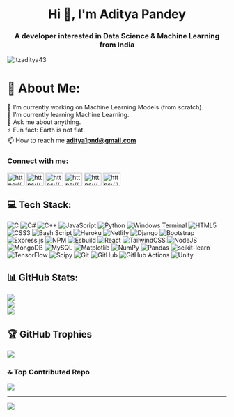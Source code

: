 <h1 align="center">Hi 👋, I'm Aditya Pandey</h1>
<h3 align="center">A developer interested in Data Science & Machine Learning from India</h3>

<p align="left"> <img src="https://komarev.com/ghpvc/?username=itzaditya43&label=Profile%20views&color=0e75b6&style=flat" alt="itzaditya43" /> </p>

# 💫 About Me:
🔭 I’m currently working on Machine Learning Models (from scratch).<br>🌱 I’m currently learning Machine Learning.<br>💬 Ask me about anything.<br>⚡ Fun fact: Earth is not flat.<br>📫 How to reach me **aditya1pnd@gmail.com**

<h3 align="left">Connect with me:</h3>
<p align="left">
<a href="https://twitter.com/https://x.com/adityapnd10" target="blank"><img align="center" src="https://raw.githubusercontent.com/rahuldkjain/github-profile-readme-generator/master/src/images/icons/Social/twitter.svg" alt="https://x.com/adityapnd10" height="30" width="40" /></a>
<a href="https://linkedin.com/in/https://www.linkedin.com/in/adityapandey10/" target="blank"><img align="center" src="https://raw.githubusercontent.com/rahuldkjain/github-profile-readme-generator/master/src/images/icons/Social/linked-in-alt.svg" alt="https://www.linkedin.com/in/adityapandey10/" height="30" width="40" /></a>
<a href="https://kaggle.com/https://www.kaggle.com/adipandey777" target="blank"><img align="center" src="https://raw.githubusercontent.com/rahuldkjain/github-profile-readme-generator/master/src/images/icons/Social/kaggle.svg" alt="https://www.kaggle.com/adipandey777" height="30" width="40" /></a>
<a href="https://www.codechef.com/users/https://www.codechef.com/users/adityapnd10" target="blank"><img align="center" src="https://cdn.jsdelivr.net/npm/simple-icons@3.1.0/icons/codechef.svg" alt="https://www.codechef.com/users/adityapnd10" height="30" width="40" /></a>
<a href="https://codeforces.com/profile/https://codeforces.com/profile/itzaditya_812" target="blank"><img align="center" src="https://raw.githubusercontent.com/rahuldkjain/github-profile-readme-generator/master/src/images/icons/Social/codeforces.svg" alt="https://codeforces.com/profile/itzaditya_812" height="30" width="40" /></a>
<a href="https://www.leetcode.com/https://leetcode.com/u/adi0026/" target="blank"><img align="center" src="https://raw.githubusercontent.com/rahuldkjain/github-profile-readme-generator/master/src/images/icons/Social/leet-code.svg" alt="https://leetcode.com/u/adi0026/" height="30" width="40" /></a>
</p>

## 💻 Tech Stack:
![C](https://img.shields.io/badge/c-%2300599C.svg?style=flat&logo=c&logoColor=white) ![C#](https://img.shields.io/badge/c%23-%23239120.svg?style=flat&logo=csharp&logoColor=white) ![C++](https://img.shields.io/badge/c++-%2300599C.svg?style=flat&logo=c%2B%2B&logoColor=white) ![JavaScript](https://img.shields.io/badge/javascript-%23323330.svg?style=flat&logo=javascript&logoColor=%23F7DF1E) ![Python](https://img.shields.io/badge/python-3670A0?style=flat&logo=python&logoColor=ffdd54) ![Windows Terminal](https://img.shields.io/badge/Windows%20Terminal-%234D4D4D.svg?style=flat&logo=windows-terminal&logoColor=white) ![HTML5](https://img.shields.io/badge/html5-%23E34F26.svg?style=flat&logo=html5&logoColor=white) ![CSS3](https://img.shields.io/badge/css3-%231572B6.svg?style=flat&logo=css3&logoColor=white) ![Bash Script](https://img.shields.io/badge/bash_script-%23121011.svg?style=flat&logo=gnu-bash&logoColor=white) ![Heroku](https://img.shields.io/badge/heroku-%23430098.svg?style=flat&logo=heroku&logoColor=white) ![Netlify](https://img.shields.io/badge/netlify-%23000000.svg?style=flat&logo=netlify&logoColor=#00C7B7) ![Django](https://img.shields.io/badge/django-%23092E20.svg?style=flat&logo=django&logoColor=white) ![Bootstrap](https://img.shields.io/badge/bootstrap-%238511FA.svg?style=flat&logo=bootstrap&logoColor=white) ![Express.js](https://img.shields.io/badge/express.js-%23404d59.svg?style=flat&logo=express&logoColor=%2361DAFB) ![NPM](https://img.shields.io/badge/NPM-%23CB3837.svg?style=flat&logo=npm&logoColor=white) ![Esbuild](https://img.shields.io/badge/esbuild-%23FFCF00.svg?style=flat&logo=esbuild&logoColor=black) ![React](https://img.shields.io/badge/react-%2320232a.svg?style=flat&logo=react&logoColor=%2361DAFB) ![TailwindCSS](https://img.shields.io/badge/tailwindcss-%2338B2AC.svg?style=flat&logo=tailwind-css&logoColor=white) ![NodeJS](https://img.shields.io/badge/node.js-6DA55F?style=flat&logo=node.js&logoColor=white) ![MongoDB](https://img.shields.io/badge/MongoDB-%234ea94b.svg?style=flat&logo=mongodb&logoColor=white) ![MySQL](https://img.shields.io/badge/mysql-4479A1.svg?style=flat&logo=mysql&logoColor=white) ![Matplotlib](https://img.shields.io/badge/Matplotlib-%23ffffff.svg?style=flat&logo=Matplotlib&logoColor=black) ![NumPy](https://img.shields.io/badge/numpy-%23013243.svg?style=flat&logo=numpy&logoColor=white) ![Pandas](https://img.shields.io/badge/pandas-%23150458.svg?style=flat&logo=pandas&logoColor=white) ![scikit-learn](https://img.shields.io/badge/scikit--learn-%23F7931E.svg?style=flat&logo=scikit-learn&logoColor=white) ![TensorFlow](https://img.shields.io/badge/TensorFlow-%23FF6F00.svg?style=flat&logo=TensorFlow&logoColor=white) ![Scipy](https://img.shields.io/badge/SciPy-%230C55A5.svg?style=flat&logo=scipy&logoColor=%white) ![Git](https://img.shields.io/badge/git-%23F05033.svg?style=flat&logo=git&logoColor=white) ![GitHub](https://img.shields.io/badge/github-%23121011.svg?style=flat&logo=github&logoColor=white) ![GitHub Actions](https://img.shields.io/badge/github%20actions-%232671E5.svg?style=flat&logo=githubactions&logoColor=white) ![Unity](https://img.shields.io/badge/unity-%23000000.svg?style=flat&logo=unity&logoColor=white)

## 📊 GitHub Stats:
![](https://github-readme-stats.vercel.app/api?username=ItzAditya43&theme=github_dark&hide_border=true&include_all_commits=true&count_private=true)<br/>
![](https://nirzak-streak-stats.vercel.app/?user=ItzAditya43&theme=github_dark&hide_border=true)<br/>
![](https://github-readme-stats.vercel.app/api/top-langs/?username=ItzAditya43&theme=github_dark&hide_border=true&include_all_commits=true&count_private=true&layout=compact)

## 🏆 GitHub Trophies
![](https://github-profile-trophy.vercel.app/?username=ItzAditya43&theme=midnight-purple&no-frame=true&no-bg=true&margin-w=4)

### 🔝 Top Contributed Repo
![](https://github-contributor-stats.vercel.app/api?username=ItzAditya43&limit=5&theme=discord_old_blurple&combine_all_yearly_contributions=true)

---
[![](https://visitcount.itsvg.in/api?id=ItzAditya43&icon=2&color=0)](https://visitcount.itsvg.in)

<!-- Proudly created with GPRM ( https://gprm.itsvg.in ) -->
